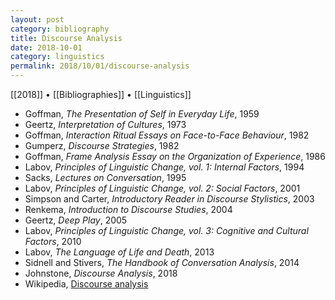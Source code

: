 ```yaml
---
layout: post
category: bibliography
title: Discourse Analysis
date: 2018-10-01
category: linguistics
permalink: 2018/10/01/discourse-analysis
---
```


[[2018]] • [[Bibliographies]] • [[Linguistics]]

* Goffman, *The Presentation of Self in Everyday Life*, 1959
* Geertz, *Interpretation of Cultures*, 1973
* Goffman, *Interaction Ritual Essays on Face-to-Face Behaviour*, 1982
* Gumperz, *Discourse Strategies*, 1982
* Goffman, *Frame Analysis Essay on the Organization of Experience*, 1986
* Labov, *Principles of Linguistic Change, vol. 1: Internal Factors*, 1994
* Sacks, *Lectures on Conversation*, 1995
* Labov, *Principles of Linguistic Change, vol. 2: Social Factors*, 2001
* Simpson and Carter, *Introductory Reader in Discourse Stylistics*, 2003
* Renkema, *Introduction to Discourse Studies*, 2004
* Geertz, *Deep Play*, 2005
* Labov, *Principles of Linguistic Change, vol. 3: Cognitive and Cultural Factors*, 2010
* Labov, *The Language of Life and Death*, 2013
* Sidnell and Stivers, *The Handbook of Conversation Analysis*, 2014
* Johnstone, *Discourse Analysis*, 2018
* Wikipedia, [Discourse analysis](https://en.wikipedia.org/wiki/Discourse_analysis)
